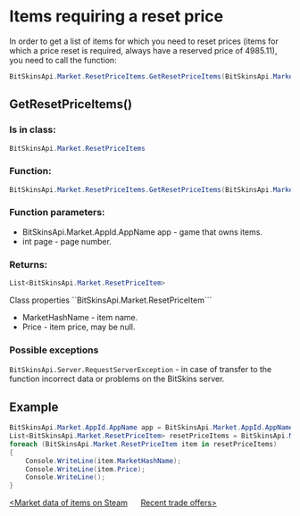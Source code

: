 ﻿# Items requiring a reset price

In order to get a list of items for which you need to reset prices (items for which a price reset is required, always have a reserved price of 4985.11), you need to call the function:

```csharp
BitSkinsApi.Market.ResetPriceItems.GetResetPriceItems(BitSkinsApi.Market.AppId.AppName app, int page);
```

## GetResetPriceItems()

### Is in class:

```csharp
BitSkinsApi.Market.ResetPriceItems
```

### Function:

```csharp
BitSkinsApi.Market.ResetPriceItems.GetResetPriceItems(BitSkinsApi.Market.AppId.AppName app, int page);
```

### Function parameters:

* BitSkinsApi.Market.AppId.AppName app - game that owns items.
* int page - page number.

### Returns:

```csharp
List<BitSkinsApi.Market.ResetPriceItem>
```

Class properties ``BitSkinsApi.Market.ResetPriceItem```
* MarketHashName - item name.
* Price - item price, may be null.

### Possible exceptions
```BitSkinsApi.Server.RequestServerException``` - in case of transfer to the function incorrect data or problems on the BitSkins server.

## Example

```csharp
BitSkinsApi.Market.AppId.AppName app = BitSkinsApi.Market.AppId.AppName.CounterStrikGlobalOffensive;
List<BitSkinsApi.Market.ResetPriceItem> resetPriceItems = BitSkinsApi.Market.ResetPriceItems.GetResetPriceItems(app, 1);
foreach (BitSkinsApi.Market.ResetPriceItem item in resetPriceItems)
{
    Console.WriteLine(item.MarketHashName);
    Console.WriteLine(item.Price);
    Console.WriteLine();
}
```

[<Market data of items on Steam](https://github.com/Captious99/BitSkinsApi/blob/master/docs/eng/market/steam_price_data.md) &nbsp;&nbsp;&nbsp;&nbsp; [Recent trade offers>](https://github.com/Captious99/BitSkinsApi/blob/master/docs/eng/trade/recent_trade_offers.md)